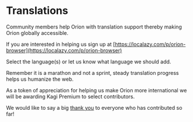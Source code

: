 # Translations

Community members help Orion with translation support thereby making Orion globally accessible. 

If you are interested in helping us sign up at [https://localazy.com/p/orion-browser](https://localazy.com/p/orion-browser)

Select the language(s) or let us know what language we should add.

Remember it is a marathon and not a sprint, steady translation progress helps us humanize the web. 

As a token of appreciation for helping us make Orion more international we will be awarding Kagi Premium to select contributors. 

We would like to say a big [thank you](../misc/kudos.md) to everyone who has contributed so far!

